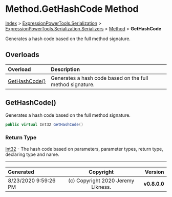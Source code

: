 ﻿# Method.GetHashCode Method

[Index](../index.md) > [ExpressionPowerTools.Serialization](ExpressionPowerTools.Serialization.a.md) > [ExpressionPowerTools.Serialization.Serializers](ExpressionPowerTools.Serialization.Serializers.n.md) > [Method](ExpressionPowerTools.Serialization.Serializers.Method.cs.md) > **GetHashCode**

Generates a hash code based on the full method signature.

## Overloads

| Overload | Description |
| :-- | :-- |
| [GetHashCode()](#gethashcode) | Generates a hash code based on the full method signature. |
## GetHashCode()

Generates a hash code based on the full method signature.

```csharp
public virtual Int32 GetHashCode()
```

### Return Type

 [Int32](https://docs.microsoft.com/dotnet/api/system.int32)  - The hash code based on parameters, parameter types, return type, declaring type and name.



---

| Generated | Copyright | Version |
| :-- | :-: | --: |
| 8/23/2020 9:59:26 PM | (c) Copyright 2020 Jeremy Likness. | **v0.8.0.0** |
